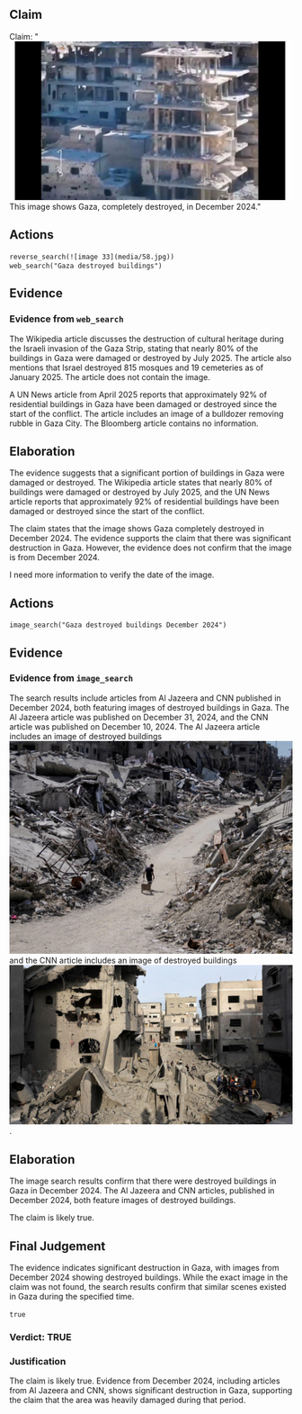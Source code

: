 ## Claim
Claim: "![image 33](media/58.jpg) This image shows Gaza, completely destroyed, in December 2024."

## Actions
```
reverse_search(![image 33](media/58.jpg))
web_search("Gaza destroyed buildings")
```

## Evidence
### Evidence from `web_search`
The Wikipedia article discusses the destruction of cultural heritage during the Israeli invasion of the Gaza Strip, stating that nearly 80% of the buildings in Gaza were damaged or destroyed by July 2025. The article also mentions that Israel destroyed 815 mosques and 19 cemeteries as of January 2025. The article does not contain the image.

A UN News article from April 2025 reports that approximately 92% of residential buildings in Gaza have been damaged or destroyed since the start of the conflict. The article includes an image of a bulldozer removing rubble in Gaza City. The Bloomberg article contains no information.


## Elaboration
The evidence suggests that a significant portion of buildings in Gaza were damaged or destroyed. The Wikipedia article states that nearly 80% of buildings were damaged or destroyed by July 2025, and the UN News article reports that approximately 92% of residential buildings have been damaged or destroyed since the start of the conflict.

The claim states that the image shows Gaza completely destroyed in December 2024. The evidence supports the claim that there was significant destruction in Gaza. However, the evidence does not confirm that the image is from December 2024.

I need more information to verify the date of the image.


## Actions
```
image_search("Gaza destroyed buildings December 2024")
```

## Evidence
### Evidence from `image_search`
The search results include articles from Al Jazeera and CNN published in December 2024, both featuring images of destroyed buildings in Gaza. The Al Jazeera article was published on December 31, 2024, and the CNN article was published on December 10, 2024. The Al Jazeera article includes an image of destroyed buildings ![image 13201](media/2025-08-31_15-43-1756655032-552799.jpg) and the CNN article includes an image of destroyed buildings ![image 13202](media/2025-08-31_15-43-1756655033-174780.jpg).


## Elaboration
The image search results confirm that there were destroyed buildings in Gaza in December 2024. The Al Jazeera and CNN articles, published in December 2024, both feature images of destroyed buildings.

The claim is likely true.


## Final Judgement
The evidence indicates significant destruction in Gaza, with images from December 2024 showing destroyed buildings. While the exact image in the claim was not found, the search results confirm that similar scenes existed in Gaza during the specified time.

`true`

### Verdict: TRUE

### Justification
The claim is likely true. Evidence from December 2024, including articles from Al Jazeera and CNN, shows significant destruction in Gaza, supporting the claim that the area was heavily damaged during that period.
